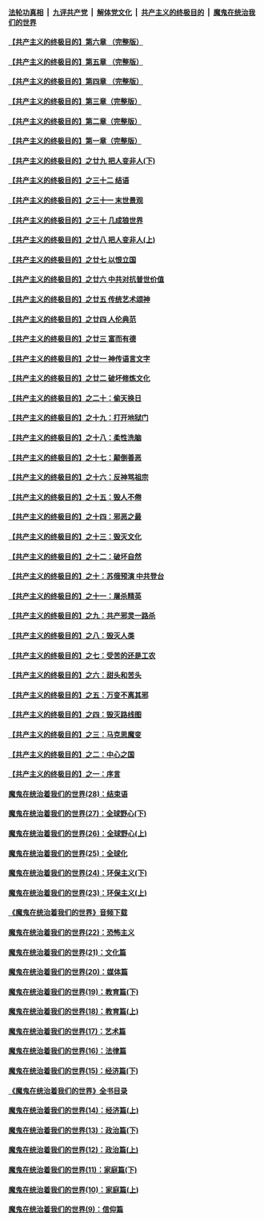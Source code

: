 ####  [法轮功真相](../../../../basic/blob/master/README.md?t=05262031) &nbsp;|&nbsp; [九评共产党](../../../../9ping.md/blob/master/README.md?t=05262031) &nbsp;|&nbsp; [解体党文化](../../../../jtdwh.md/blob/master/README.md?t=05262031)  &nbsp;|&nbsp; [共产主义的终极目的](../../../../gczydzjmd.md/blob/master/README.md?t=05262031) &nbsp;|&nbsp; [魔鬼在统治我们的世界](../../../../mgztzwmdsj.md/blob/master/README.md?t=05262031) 

#### [【共产主义的终极目的】第六章 （完整版）](../pages/nsc422/n11428913.md?t=05262031) 

#### [【共产主义的终极目的】第五章 （完整版）](../pages/nsc422/n11428912.md?t=05262031) 

#### [【共产主义的终极目的】第四章 （完整版）](../pages/nsc422/n11428907.md?t=05262031) 

#### [【共产主义的终极目的】第三章（完整版）](../pages/nsc422/n11428848.md?t=05262031) 

#### [【共产主义的终极目的】第二章（完整版）](../pages/nsc422/n11428831.md?t=05262031) 

#### [【共产主义的终极目的】第一章（完整版）](../pages/nsc422/n11417651.md?t=05262031) 

#### [【共产主义的终极目的】之廿九 把人变非人(下)](../pages/nsc422/n11344140.md?t=05262031) 

#### [【共产主义的终极目的】之三十二 结语](../pages/nsc422/n11360535.md?t=05262031) 

#### [【共产主义的终极目的】之三十一 末世景观](../pages/nsc422/n11351129.md?t=05262031) 

#### [【共产主义的终极目的】之三十 几成狼世界](../pages/nsc422/n11348280.md?t=05262031) 

#### [【共产主义的终极目的】之廿八 把人变非人(上)](../pages/nsc422/n11340492.md?t=05262031) 

#### [【共产主义的终极目的】之廿七 以恨立国](../pages/nsc422/n11336944.md?t=05262031) 

#### [【共产主义的终极目的】之廿六 中共对抗普世价值](../pages/nsc422/n11324785.md?t=05262031) 

#### [【共产主义的终极目的】之廿五 传统艺术颂神](../pages/nsc422/n11296396.md?t=05262031) 

#### [【共产主义的终极目的】之廿四 人伦典范](../pages/nsc422/n11296397.md?t=05262031) 

#### [【共产主义的终极目的】之廿三 富而有德](../pages/nsc422/n11283598.md?t=05262031) 

#### [【共产主义的终极目的】之廿一 神传语言文字](../pages/nsc422/n11263265.md?t=05262031) 

#### [【共产主义的终极目的】之廿二 破坏修炼文化](../pages/nsc422/n11245728.md?t=05262031) 

#### [【共产主义的终极目的】之二十：偷天换日](../pages/nsc422/n11238846.md?t=05262031) 

#### [【共产主义的终极目的】之十九：打开地狱门](../pages/nsc422/n11206376.md?t=05262031) 

#### [【共产主义的终极目的】之十八：柔性洗脑](../pages/nsc422/n11199994.md?t=05262031) 

#### [【共产主义的终极目的】之十七：颠倒善恶](../pages/nsc422/n11179782.md?t=05262031) 

#### [【共产主义的终极目的】之十六：反神骂祖宗](../pages/nsc422/n11166798.md?t=05262031) 

#### [【共产主义的终极目的】之十五：毁人不倦](../pages/nsc422/n11166792.md?t=05262031) 

#### [【共产主义的终极目的】之十四：邪恶之最](../pages/nsc422/n11150249.md?t=05262031) 

#### [【共产主义的终极目的】之十三：毁灭文化](../pages/nsc422/n11135227.md?t=05262031) 

#### [【共产主义的终极目的】之十二：破坏自然](../pages/nsc422/n11135214.md?t=05262031) 

#### [【共产主义的终极目的】之十：苏俄预演 中共登台](../pages/nsc422/n11118424.md?t=05262031) 

#### [【共产主义的终极目的】之十一：屠杀精英](../pages/nsc422/n11118442.md?t=05262031) 

#### [【共产主义的终极目的】之九：共产邪灵一路杀](../pages/nsc422/n11114139.md?t=05262031) 

#### [【共产主义的终极目的】之八：毁灭人类](../pages/nsc422/n11108503.md?t=05262031) 

#### [【共产主义的终极目的】之七：受苦的还是工农](../pages/nsc422/n11101809.md?t=05262031) 

#### [【共产主义的终极目的】之六：甜头和苦头](../pages/nsc422/n11096971.md?t=05262031) 

#### [【共产主义的终极目的】之五：万变不离其邪](../pages/nsc422/n11091285.md?t=05262031) 

#### [【共产主义的终极目的】之四：毁灭路线图](../pages/nsc422/n11086284.md?t=05262031) 

#### [【共产主义的终极目的】之三：马克思魔变](../pages/nsc422/n11061941.md?t=05262031) 

#### [【共产主义的终极目的】之二：中心之国](../pages/nsc422/n11047728.md?t=05262031) 

#### [【共产主义的终极目的】之一：序言](../pages/nsc422/n11086077.md?t=05262031) 

#### [魔鬼在统治着我们的世界(28)：结束语](../pages/nsc422/n10936246.md?t=05262031) 

#### [魔鬼在统治着我们的世界(27)：全球野心(下)](../pages/nsc422/n10928319.md?t=05262031) 

#### [魔鬼在统治着我们的世界(26)：全球野心(上)](../pages/nsc422/n10900318.md?t=05262031) 

#### [魔鬼在统治着我们的世界(25)：全球化](../pages/nsc422/n10788205.md?t=05262031) 

#### [魔鬼在统治着我们的世界(24)：环保主义(下)](../pages/nsc422/n10695307.md?t=05262031) 

#### [魔鬼在统治着我们的世界(23)：环保主义(上)](../pages/nsc422/n10688613.md?t=05262031) 

#### [《魔鬼在统治着我们的世界》音频下载](../pages/nsc422/n10635553.md?t=05262031) 

#### [魔鬼在统治着我们的世界(22)：恐怖主义](../pages/nsc422/n10614727.md?t=05262031) 

#### [魔鬼在统治着我们的世界(21)：文化篇](../pages/nsc422/n10597706.md?t=05262031) 

#### [魔鬼在统治着我们的世界(20)：媒体篇](../pages/nsc422/n10586579.md?t=05262031) 

#### [魔鬼在统治着我们的世界(19)：教育篇(下)](../pages/nsc422/n10564808.md?t=05262031) 

#### [魔鬼在统治着我们的世界(18)：教育篇(上)](../pages/nsc422/n10526970.md?t=05262031) 

#### [魔鬼在统治着我们的世界(17)：艺术篇](../pages/nsc422/n10499093.md?t=05262031) 

#### [魔鬼在统治着我们的世界(16)：法律篇](../pages/nsc422/n10485969.md?t=05262031) 

#### [魔鬼在统治着我们的世界(15)：经济篇(下)](../pages/nsc422/n10469975.md?t=05262031) 

#### [《魔鬼在统治着我们的世界》全书目录](../pages/nsc422/n10464261.md?t=05262031) 

#### [魔鬼在统治着我们的世界(14)：经济篇(上)](../pages/nsc422/n10457370.md?t=05262031) 

#### [魔鬼在统治着我们的世界(13)：政治篇(下)](../pages/nsc422/n10448270.md?t=05262031) 

#### [魔鬼在统治着我们的世界(12)：政治篇(上)](../pages/nsc422/n10444576.md?t=05262031) 

#### [魔鬼在统治着我们的世界(11)：家庭篇(下)](../pages/nsc422/n10440961.md?t=05262031) 

#### [魔鬼在统治着我们的世界(10)：家庭篇(上)](../pages/nsc422/n10435448.md?t=05262031) 

#### [魔鬼在统治着我们的世界(9)：信仰篇](../pages/nsc422/n10432159.md?t=05262031) 

